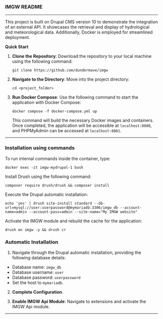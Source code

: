 ### IMGW README

---

This project is built on Drupal CMS version 10 to demonstrate the integration of an external API. It showcases the retrieval and display of hydrological and meteorological data. Additionally, Docker is employed for streamlined deployment.



**Quick Start**

1. **Clone the Repository**:
   Download the repository to your local machine using the following command:
   ```
   git clone https://github.com/dundermave/imgw
   ```

2. **Navigate to the Directory**:
   Move into the project directory:
   ```
   cd <project_folder>
   ```

3. **Run Docker Compose**:
   Use the following command to start the application with Docker Compose:
   ```
   docker compose -f docker-compose.yml up
   ```

   This command will build the necessary Docker images and containers. Once completed, the application will be accessible at `localhost:8080`, and PHPMyAdmin can be accessed at `localhost:8081`.

---

### Installation using commands
   To run internal commands inside the container, type:
   ```
   docker exec -it imgw-mydrupal-1 bash
   ```

   Install Drush using the following command:
   ```
   composer require drush/drush && composer install
   ```

   Execute the Drupal automatic installation:
   ```
   echo 'yes' | drush site-install standard --db-url=mysql://user:userpassword@mymariadb:3306/imgw_db --account-name=admin --account-pass=admin --site-name="My IMGW website"
   ```

   Activate the IMGW module and rebuild the cache for the application:
   ```
   drush en imgw -y && drush cr
   ```

### Automatic Installation
1. Navigate through the Drupal automatic installation, providing the following database details:
  - Database name: `imgw_db`
  - Database username: `user`
  - Database password: `userpassword`
  - Set the host to `mymariadb`.


2. **Complete Configuration**.


3. **Enable IMGW Api Module**:
   Navigate to extensions and activate the IMGW Api module.



---
